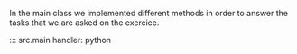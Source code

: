 In the main class we implemented different methods in order to answer the tasks that we are asked on the exercice.

::: src.main
    handler: python